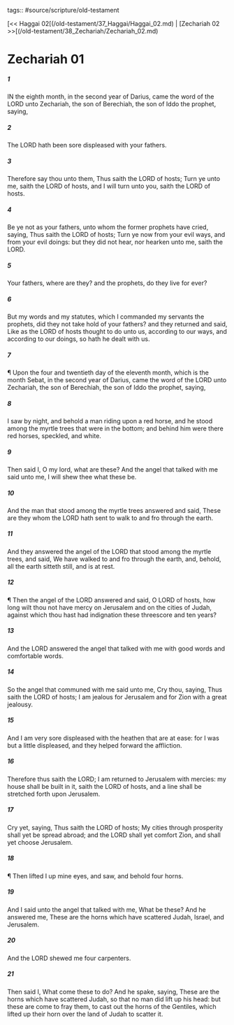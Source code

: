 tags:: #source/scripture/old-testament

[<< Haggai 02[(/old-testament/37_Haggai/Haggai_02.md) | [Zechariah 02 >>[(/old-testament/38_Zechariah/Zechariah_02.md)

# Zechariah 01

##### 1

IN the eighth month, in the second year of Darius, came the word of the LORD unto Zechariah, the son of Berechiah, the son of Iddo the prophet, saying,

##### 2

The LORD hath been sore displeased with your fathers.

##### 3

Therefore say thou unto them, Thus saith the LORD of hosts; Turn ye unto me, saith the LORD of hosts, and I will turn unto you, saith the LORD of hosts.

##### 4

Be ye not as your fathers, unto whom the former prophets have cried, saying, Thus saith the LORD of hosts; Turn ye now from your evil ways, and from your evil doings: but they did not hear, nor hearken unto me, saith the LORD.

##### 5

Your fathers, where are they? and the prophets, do they live for ever?

##### 6

But my words and my statutes, which I commanded my servants the prophets, did they not take hold of your fathers? and they returned and said, Like as the LORD of hosts thought to do unto us, according to our ways, and according to our doings, so hath he dealt with us.

##### 7

¶ Upon the four and twentieth day of the eleventh month, which is the month Sebat, in the second year of Darius, came the word of the LORD unto Zechariah, the son of Berechiah, the son of Iddo the prophet, saying,

##### 8

I saw by night, and behold a man riding upon a red horse, and he stood among the myrtle trees that were in the bottom; and behind him were there red horses, speckled, and white.

##### 9

Then said I, O my lord, what are these? And the angel that talked with me said unto me, I will shew thee what these be.

##### 10

And the man that stood among the myrtle trees answered and said, These are they whom the LORD hath sent to walk to and fro through the earth.

##### 11

And they answered the angel of the LORD that stood among the myrtle trees, and said, We have walked to and fro through the earth, and, behold, all the earth sitteth still, and is at rest.

##### 12

¶ Then the angel of the LORD answered and said, O LORD of hosts, how long wilt thou not have mercy on Jerusalem and on the cities of Judah, against which thou hast had indignation these threescore and ten years?

##### 13

And the LORD answered the angel that talked with me with good words and comfortable words.

##### 14

So the angel that communed with me said unto me, Cry thou, saying, Thus saith the LORD of hosts; I am jealous for Jerusalem and for Zion with a great jealousy.

##### 15

And I am very sore displeased with the heathen that are at ease: for I was but a little displeased, and they helped forward the affliction.

##### 16

Therefore thus saith the LORD; I am returned to Jerusalem with mercies: my house shall be built in it, saith the LORD of hosts, and a line shall be stretched forth upon Jerusalem.

##### 17

Cry yet, saying, Thus saith the LORD of hosts; My cities through prosperity shall yet be spread abroad; and the LORD shall yet comfort Zion, and shall yet choose Jerusalem.

##### 18

¶ Then lifted I up mine eyes, and saw, and behold four horns.

##### 19

And I said unto the angel that talked with me, What be these? And he answered me, These are the horns which have scattered Judah, Israel, and Jerusalem.

##### 20

And the LORD shewed me four carpenters.

##### 21

Then said I, What come these to do? And he spake, saying, These are the horns which have scattered Judah, so that no man did lift up his head: but these are come to fray them, to cast out the horns of the Gentiles, which lifted up their horn over the land of Judah to scatter it.
